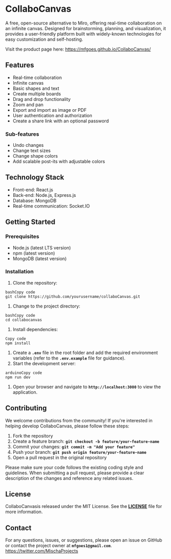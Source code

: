 # CollaboCanvas
A free, open-source alternative to Miro, offering real-time collaboration on an infinite canvas. Designed for brainstorming, planning, and visualization, it provides a user-friendly platform built with widely-known technologies for easy customization and self-hosting.

Visit the product page here: https://mfgoes.github.io/CollaboCanvas/

## **Features**

- Real-time collaboration
- Infinite canvas
- Basic shapes and text
- Create multiple boards
- Drag and drop functionality
- Zoom and pan
- Export and import as image or PDF
- User authentication and authorization
- Create a share link with an optional password

### **Sub-features**
- Undo changes
- Change text sizes
- Change shape colors
- Add scalable post-its with adjustable colors 

## **Technology Stack**

- Front-end: React.js
- Back-end: Node.js, Express.js
- Database: MongoDB
- Real-time communication: Socket.IO

## **Getting Started**

### **Prerequisites**

- Node.js (latest LTS version)
- npm (latest version)
- MongoDB (latest version)

### **Installation**

1. Clone the repository:

```
bashCopy code
git clone https://github.com/yourusername/collaboCanvas.git

```

1. Change to the project directory:

```
bashCopy code
cd collabocanvas

```

1. Install dependencies:

```
Copy code
npm install

```

1. Create a **`.env`** file in the root folder and add the required environment variables (refer to the **`.env.example`** file for guidance).
2. Start the development server:

```
arduinoCopy code
npm run dev

```

1. Open your browser and navigate to **`http://localhost:3000`** to view the application.

## **Contributing**

We welcome contributions from the community! If you're interested in helping develop CollaboCanvas, please follow these steps:

1. Fork the repository
2. Create a feature branch: **`git checkout -b feature/your-feature-name`**
3. Commit your changes: **`git commit -m "Add your feature"`**
4. Push your branch: **`git push origin feature/your-feature-name`**
5. Open a pull request in the original repository

Please make sure your code follows the existing coding style and guidelines. When submitting a pull request, please provide a clear description of the changes and reference any related issues.

## **License**

CollaboCanvasis released under the MIT License. See the **[LICENSE](https://chat.openai.com/LICENSE)** file for more information.

## **Contact**

For any questions, issues, or suggestions, please open an issue on GitHub or contact the project owner at **`mfgoes1@gmail.com`**.
https://twitter.com/MischaProjects
